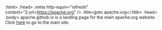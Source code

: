 .html>
.head>
.meta http-equiv="refresh" content="2;url=<https://apache.org>" />
.title>goto apache.org</.title>
.head>
.body>
apache.github.io is a landing page for the main apache.org website. Click <a href="https://apache.org">here</a> to go to the main site.
</body>
</html>
